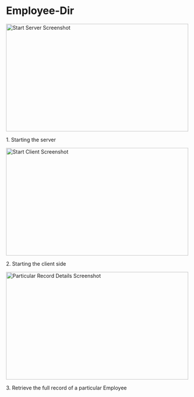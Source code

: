 # Employee-Dir

<img src="start_server.PNG" alt="Start Server Screenshot" width="500" height="295" />
<p>1. Starting the server</p>

<img src="start_client.PNG" alt="Start Client Screenshot" width="500" height="295" />
<p>2. Starting the client side</p>


<img src="full_record.PNG" alt="Particular Record Details Screenshot" width="500" height="295" />
<p>3. Retrieve the full record of a particular Employee</p>
